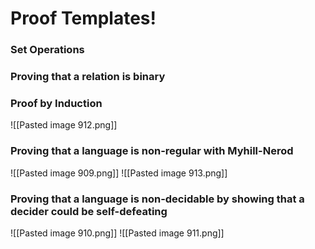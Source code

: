 # Proof Templates!

### Set Operations

### Proving that a relation is binary

### Proof by Induction
![[Pasted image 912.png]]

### Proving that a language is non-regular with Myhill-Nerod
![[Pasted image 909.png]]
![[Pasted image 913.png]]

### Proving that a language is non-decidable by showing that a decider could be self-defeating
![[Pasted image 910.png]]
![[Pasted image 911.png]]